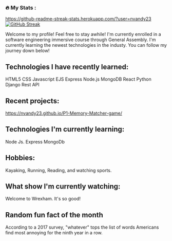 
### :fire: My Stats :
https://github-readme-streak-stats.herokuapp.com/?user=nvandy23
[![GitHub Streak](http://github-readme-streak-stats.herokuapp.com?user=nvandy23&theme=dark&background=000000)](https://git.io/streak-stats)

Welcome to my profile! Feel free to stay awhile! I'm currently enrolled in a software engineering immersive course through General Assembly.
I'm currently learning the newest technologies in the industy. You can follow my journey down below! 

## Technologies I have recently learned:
HTML5
CSS 
Javascript
EJS 
Express
Node.js
MongoDB
React
Python
Django
Rest API

## Recent projects:
https://nvandy23.github.io/P1-Memory-Matcher-game/

## Technologies I'm currently learning:
Node Js.
Express
MongoDb

## Hobbies:
Kayaking, Running, Reading, and watching sports.

## What show I'm currently watching:
Welcome to Wrexham. It's so good! 

## Random fun fact of the month 
According to a 2017 survey, "whatever" tops the list of words Americans find most annoying for the ninth year in a row.
